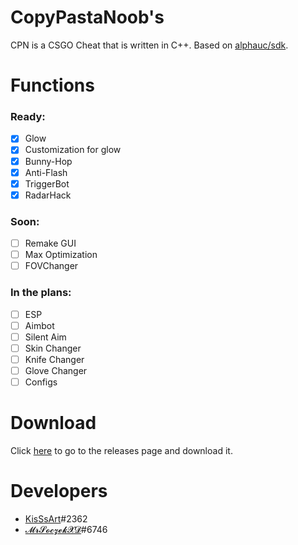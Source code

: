 # CopyPastaNoob's
CPN is a CSGO Cheat that is written in C++. Based on [alphauc/sdk](https://github.com/alphauc/sdk).

# Functions
 ### Ready:
  - [x] Glow
  - [x] Customization for glow
  - [x] Bunny-Hop
  - [x] Anti-Flash
  - [x] TriggerBot
  - [x] RadarHack
  
 ### Soon:
  - [ ] Remake GUI
  - [ ] Max Optimization
  - [ ] FOVChanger
  
 ### In the plans:
  - [ ] ESP
  - [ ] Aimbot
  - [ ] Silent Aim
  - [ ] Skin Changer
  - [ ] Knife Changer
  - [ ] Glove Changer
  - [ ] Configs
  
  # Download
  Click [here](https://github.com/KisSsArt/CPN/releases) to go to the releases page and download it.
  
  # Developers
  - [KisSsArt](https://github.com/KisSsArt)#2362
  - [𝓜𝓻𝓢𝓸𝓬𝔃𝓮𝓴𝓧𝓓](https://github.com/MrSoczekXD)#6746
